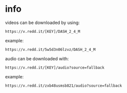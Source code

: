 # info

videos can be downloaded by using:

    https://v.redd.it/[KEY]/DASH_2_4_M

example:

    https://v.redd.it/5w5d3n06lzvz/DASH_2_4_M


audio can be downloaded with:

    https://v.redd.it/[KEY]/audio?source=fallback

example:

    https://v.redd.it/zxb48usmsb821/audio?source=fallback